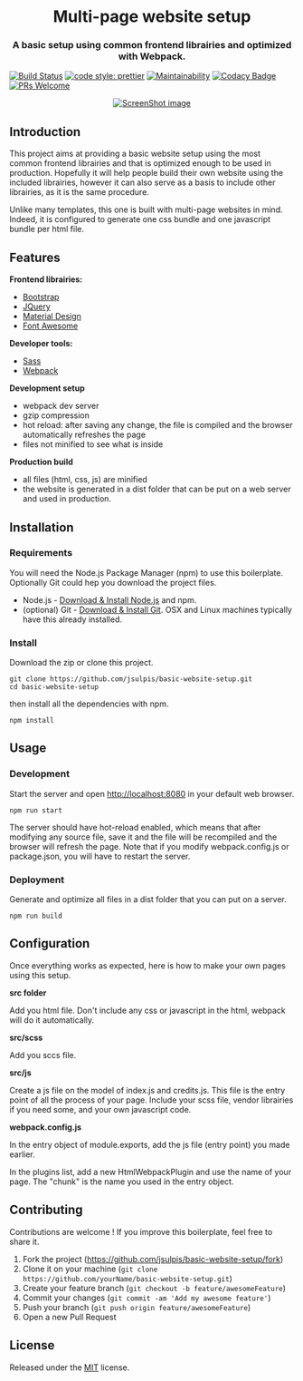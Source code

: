 <h1 align="center">Multi-page website setup</h1>

<h3 align="center">A basic setup using common frontend librairies and optimized with Webpack.</h3>

<p align="center">

  [![Build Status](https://travis-ci.org/jsulpis/website-boilerplate.svg?branch=02-complete-npm-webpack-setup)](https://travis-ci.org/jsulpis/website-boilerplate)
  [![code style: prettier](https://img.shields.io/badge/code_style-prettier-ff69b4.svg)](https://github.com/prettier/prettier)
  [![Maintainability](https://api.codeclimate.com/v1/badges/57574c52be855a7f396e/maintainability)](https://codeclimate.com/github/jsulpis/static-website-boilerplate/maintainability)
  [![Codacy Badge](https://api.codacy.com/project/badge/Grade/085e9b5003fa4f37b3fab1361eca0efa)](https://www.codacy.com/app/jsulpis/static-website-boilerplate?utm_source=github.com&amp;utm_medium=referral&amp;utm_content=jsulpis/static-website-boilerplate&amp;utm_campaign=Badge_Grade)
  [![PRs Welcome](https://img.shields.io/badge/PRs-welcome-brightgreen.svg)](http://makeapullrequest.com)
</p>

<p align="center">
  <a href="https://jsulpis.github.io/basic-website-setup/"><img class="repo-preview" src="https://raw.githubusercontent.com/jsulpis/basic-website-setup/02-complete-npm-webpack-setup/preview.png" alt="ScreenShot image"/>       </a>
</p>

## Introduction

This project aims at providing a basic website setup using the most common frontend librairies and that is optimized enough to be used in production. Hopefully it will help people build their own website using the included librairies, however it can also serve as a basis to include other librairies, as it is the same procedure.

Unlike many templates, this one is built with multi-page websites in mind. Indeed, it is configured to generate one css bundle and one javascript bundle per html file.

## Features

**Frontend librairies:**
- [Bootstrap](https://getbootstrap.com/)
- [JQuery](https://jquery.com/)
- [Material Design](https://material.io/)
- [Font Awesome](https://fontawesome.com/)

**Developer tools:**
- [Sass](https://sass-lang.com/)
- [Webpack](https://webpack.js.org/)

**Development setup**
- webpack dev server
- gzip compression
- hot reload: after saving any change, the file is compiled and the browser automatically refreshes the page
- files not minified to see what is inside

**Production build**
- all files (html, css, js) are minified
- the website is generated in a dist folder that can be put on a web server and used in production.

## Installation


### Requirements

You will need the Node.js Package Manager (npm) to use this boilerplate. Optionally Git could hep you download the project files.

* Node.js - [Download & Install Node.js](https://nodejs.org/en/download/) and npm.
* (optional) Git - [Download & Install Git](https://git-scm.com/downloads). OSX and Linux machines typically have this already installed.

### Install

Download the zip or clone this project.

```
git clone https://github.com/jsulpis/basic-website-setup.git
cd basic-website-setup
```

then install all the dependencies with npm.
```
npm install
```

## Usage

### Development

Start the server and open [http://localhost:8080](http://localhost:8080/) in your default web browser. 

```
npm run start
```
The server should have hot-reload enabled, which means that after modifying any source file, save it and the file will be recompiled and the browser will refresh the page. Note that if you modify webpack.config.js or package.json, you will have to restart the server.

### Deployment

Generate and optimize all files in a dist folder that you can put on a server.

```
npm run build
```

## Configuration

Once everything works as expected, here is how to make your own pages using this setup.

**src folder**

Add you html file. Don't include any css or javascript in the html, webpack will do it automatically.

**src/scss**

Add you sccs file.

**src/js**

Create a js file on the model of index.js and credits.js. This file is the entry point of all the process of your page. Include your scss file, vendor librairies if you need some, and your own javascript code.

**webpack.config.js**

In the entry object of module.exports, add the js file (entry point) you made earlier.

In the plugins list, add a new HtmlWebpackPlugin and use the name of your page. The "chunk" is the name you used in the entry object.

## Contributing

Contributions are welcome ! If you improve this boilerplate, feel free to share it.

1. Fork the project (<https://github.com/jsulpis/basic-website-setup/fork>)
2. Clone it on your machine (`git clone https://github.com/yourName/basic-website-setup.git`)
3. Create your feature branch (`git checkout -b feature/awesomeFeature`)
4. Commit your changes (`git commit -am 'Add my awesome feature'`)
5. Push your branch (`git push origin feature/awesomeFeature`)
6. Open a new Pull Request

## License

Released under the [MIT](https://github.com/jsulpis/basic-website-setup/blob/02-complete-npm-webpack-setup/LICENSE) license.
